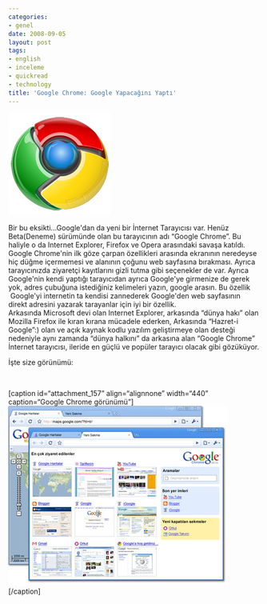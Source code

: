 ```yaml
---
categories:
- genel
date: 2008-09-05
layout: post
tags:
- english
- inceleme
- quickread
- technology
title: 'Google Chrome: Google Yapacağını Yaptı'
---
```


[![](/images/chrome-205_noshadow.png "chrome-205_noshadow")](http://suatatan.wordpress.com/wp-content/uploads/2008/09/chrome-205_noshadow.png)  
  
Bir bu eksikti…Google'dan da yeni bir İnternet Tarayıcısı var. Henüz Beta(Deneme) sürümünde olan bu tarayıcının adı “Google Chrome”. Bu haliyle o da Internet Explorer, Firefox ve Opera arasındaki savaşa katıldı. Google Chrome'nin ilk göze çarpan özellikleri arasında ekranının neredeyse hiç düğme içermemesi ve alanının çoğunu web sayfasına bırakması. Ayrıca tarayıcınızda ziyaretçi kayıtlarını gizli tutma gibi seçenekler de var. Ayrıca Google'nin kendi yaptığı tarayıcıdan ayrıca Google'ye girmenize de gerek yok, adres çubuğuna istediğiniz kelimeleri yazın, google arasın. Bu özellik  Google'yi internetin ta kendisi zannederek Google'den web sayfasının direkt adresini yazarak tarayanlar için iyi bir özellik.  
Arkasında Microsoft devi olan Internet Explorer, arkasında “dünya hakı” olan Mozilla Firefox ile kıran kırana mücadele ederken, Arkasında “Hazret-i Google”:) olan ve açık kaynak kodlu yazılım geliştirmeye olan desteği nedeniyle aynı zamanda “dünya halkını” da arkasına alan “Google Chrome” İnternet tarayıcısı, ileride en güçlü ve popüler tarayıcı olacak gibi gözüküyor.  
  
İşte size görünümü:  
  
   
  
\[caption id=“attachment\_157” align=“alignnone” width=“440” caption=“Google Chrome görünümü”\][![Google Chrome görünümü](/images/dlpage_lg.jpg "dlpage_lg")](http://suatatan.wordpress.com/wp-content/uploads/2008/09/dlpage_lg.jpg)\[/caption\]
